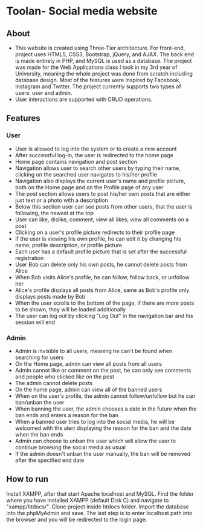 # Toolan- Social media website

## About
- This website is created using  Three-Tier architecture. For front-end, project uses HTML5, CSS3, Bootstrap, jQuery, and AJAX. The back end is made entirely in PHP, and MySQL is used as a database. 
The project was made for the Web Applications class I took in my 3rd year of University, meaning the whole project was done from scratch including database design. Most of the features were inspired by Facebook, Instagram and Twitter. 
The project currently supports two types of users: user and admin.
- User interactions are supported with CRUD operations.

## Features
### User
- User is allowed to log into the system or to create a new account
- After successful log-in, the user is redirected to the home page
- Home page contains navigation and post section
- Navigation allows user to search other users by typing their name, clicking on the searched user navigates to his/her profile
- Navigation also displays the current user's name and profile picture, both on the Home page and on the Profile page of any user
- The post section allows users to post his/her own posts that are either just text or a photo with a description
- Below this section user can see posts from other users, that the user is following, the newest at the top
- User can like, dislike, comment, view all likes, view all comments on a post
- Clicking on a user's profile picture redirects to their profile page
- If the user is viewing his own profile, he can edit it by changing his name, profile description, or profile picture
- Each user has a default profile picture that is set after the successful registration
- User Bob can delete only his own posts, he cannot delete posts from Alice
- When Bob visits Alice's profile, he can follow, follow back, or unfollow her
- Alice's profile displays all posts from Alice, same as Bob's profile only displays posts made by Bob
- When the user scrolls to the bottom of the page, if there are more posts to be shown, they will be loaded additionally
- The user can log out by clicking "Log Out" in the navigation bar and his session will end

### Admin
- Admin is invisible to all users, meaning he can't be found when searching for users
- On the Home page, admin can view all posts from all users
- Admin cannot like or comment on the post, he can only see comments and people who clicked like on the post
- The admin cannot delete posts
- On the home page, admin can view all of the banned users
- When on the user's profile, the admin cannot follow/unfollow but he can ban/unban the user
- When banning the user, the admin chooses a date in the future when the ban ends and enters a reason for the ban
- When a banned user tries to log into the social media, he will be welcomed with the alert displaying the reason for the ban and the date when the ban ends
- Admin can choose to unban the user which will allow the user to continue browsing the social media as usual
- If the admin doesn't unban the user manually, the ban will be removed after the specified end date

## How to run
Install XAMPP, after that start Apache localhost and MySQL. Find the folder where you have installed XAMPP (default Disk C) and navigate to "xampp/htdocs/". Clone project inside htdocs folder. Import the database into the phpMyAdmin and save. The last step is to enter localhost path
into the browser and you will be redirected to the login page.
